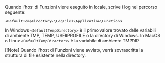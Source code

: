 Quando l'host di Funzioni viene eseguito in locale, scrive i log nel percorso seguente:

```
<DefaultTempDirectory>\LogFiles\Application\Functions
```

In Windows `<DefaultTempDirectory>` è il primo valore trovato delle variabili di ambiente TMP, TEMP, USERPROFILE o la directory di Windows.
In MacOS o Linux `<DefaultTempDirectory>` è la variabile di ambiente TMPDIR.

[!Note]
Quando l'host di Funzioni viene avviato, verrà sovrascritta la struttura di file esistente nella directory.